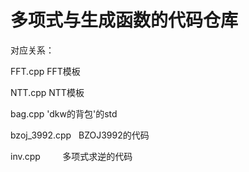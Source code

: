 # 多项式与生成函数的代码仓库

对应关系：

FFT.cpp         FFT模板

NTT.cpp         NTT模板

bag.cpp         'dkw的背包'的std

bzoj_3992.cpp   BZOJ3992的代码

inv.cpp         多项式求逆的代码
